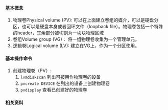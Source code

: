 #### 基本概念

1. 物理卷Physical volume (PV):
    可以在上面建立卷组的媒介，可以是硬盘分区，也可以是硬盘本身或者回环文件（loopback file）。物理卷包括一个特殊的header，其余部分被切割为一块块物理区域
2. 卷组Volume group (VG)：
    将一组物理卷收集为一个管理单元。
3. 逻辑卷Logical volume (LV):
    建立在VG上，作为一个分区使用。
    
    
#### 基本操作命令

1. 创建物理卷（PV）:
    1. `lvmdiskscan`  列出可被用作物理卷的设备
    2. `pvcreate DEVICE` 在列出的设备上创建物理卷
    3. `pvdisplay` 查看已创建好的物理卷
    
    

#### 相关资料
    